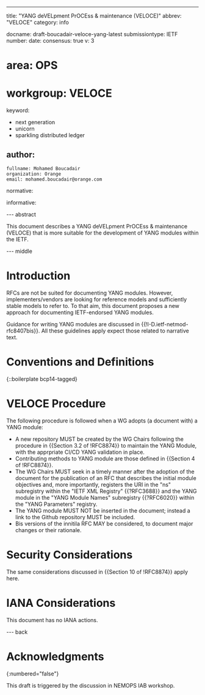 ---
title: "YANG deVELpment PrOCEss & maintenance (VELOCE)"
abbrev: "VELOCE"
category: info

docname: draft-boucadair-veloce-yang-latest
submissiontype: IETF
number:
date:
consensus: true
v: 3
# area: OPS
# workgroup: VELOCE
keyword:
 - next generation
 - unicorn
 - sparkling distributed ledger

author:
 -
    fullname: Mohamed Boucadair
    organization: Orange
    email: mohamed.boucadair@orange.com

normative:

informative:


--- abstract

This document describes a YANG deVELpment PrOCEss & maintenance (VELOCE) that is more suitable for the development of YANG modules within the IETF.

--- middle

# Introduction

RFCs are not be suited for documenting YANG modules. However, implementers/vendors are looking for reference models and sufficiently stable models to refer to. To that aim, this document proposes a new approach for documenting IETF-endorsed YANG modules.

Guidance for writing  YANG modules are discussed in {{!I-D.ietf-netmod-rfc8407bis}}. All these guidelines apply expect those related to narrative text.

# Conventions and Definitions

{::boilerplate bcp14-tagged}

# VELOCE Procedure

The following procedure is followed when a WG adopts (a document with) a YANG module:

* A new repository MUST be created by the WG Chairs following the procedure in {{Section 3.2 of !RFC8874}} to maintain the YANG Module, with the apprpriate CI/CD YANG validation in place.
* Contributing methods to YANG module are those defined in {{Section 4 of !RFC8874}}.
* The WG Chairs MUST seek in a timely manner after the adoption of the document for the publication of an RFC that describes the initial module objectives and, more importantly, registers the URI in the "ns" subregistry within the "IETF XML Registry" {{?RFC3688}} and the YANG module in the "YANG Module Names" subregistry {{?RFC6020}} within the "YANG Parameters" registry.
* The YANG module MUST NOT be inserted in the document; instead a link to the Github repository MUST be included.
* Bis versions of the innitila RFC MAY be considered, to document major changes or their rationale.

# Security Considerations

The same considerations discussed in {{Section 10 of !RFC8874}} apply here.

# IANA Considerations

This document has no IANA actions.

--- back

# Acknowledgments
{:numbered="false"}

This draft is triggered by the discussion in NEMOPS IAB workshop.
